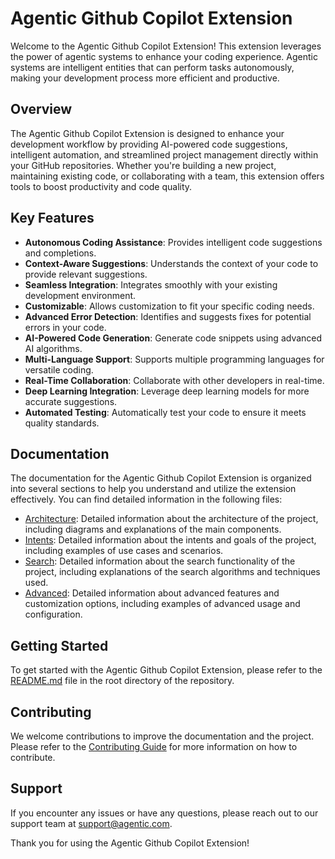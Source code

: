# Agentic Github Copilot Extension

Welcome to the Agentic Github Copilot Extension! This extension leverages the power of agentic systems to enhance your coding experience. Agentic systems are intelligent entities that can perform tasks autonomously, making your development process more efficient and productive.

## Overview

The Agentic Github Copilot Extension is designed to enhance your development workflow by providing AI-powered code suggestions, intelligent automation, and streamlined project management directly within your GitHub repositories. Whether you're building a new project, maintaining existing code, or collaborating with a team, this extension offers tools to boost productivity and code quality.

## Key Features

- **Autonomous Coding Assistance**: Provides intelligent code suggestions and completions.
- **Context-Aware Suggestions**: Understands the context of your code to provide relevant suggestions.
- **Seamless Integration**: Integrates smoothly with your existing development environment.
- **Customizable**: Allows customization to fit your specific coding needs.
- **Advanced Error Detection**: Identifies and suggests fixes for potential errors in your code.
- **AI-Powered Code Generation**: Generate code snippets using advanced AI algorithms.
- **Multi-Language Support**: Supports multiple programming languages for versatile coding.
- **Real-Time Collaboration**: Collaborate with other developers in real-time.
- **Deep Learning Integration**: Leverage deep learning models for more accurate suggestions.
- **Automated Testing**: Automatically test your code to ensure it meets quality standards.

## Documentation

The documentation for the Agentic Github Copilot Extension is organized into several sections to help you understand and utilize the extension effectively. You can find detailed information in the following files:

- [Architecture](docs/architecture.md): Detailed information about the architecture of the project, including diagrams and explanations of the main components.
- [Intents](docs/intents.md): Detailed information about the intents and goals of the project, including examples of use cases and scenarios.
- [Search](docs/search.md): Detailed information about the search functionality of the project, including explanations of the search algorithms and techniques used.
- [Advanced](docs/advanced.md): Detailed information about advanced features and customization options, including examples of advanced usage and configuration.

## Getting Started

To get started with the Agentic Github Copilot Extension, please refer to the [README.md](README.md) file in the root directory of the repository.

## Contributing

We welcome contributions to improve the documentation and the project. Please refer to the [Contributing Guide](CONTRIBUTING.md) for more information on how to contribute.

## Support

If you encounter any issues or have any questions, please reach out to our support team at support@agentic.com.

Thank you for using the Agentic Github Copilot Extension!

